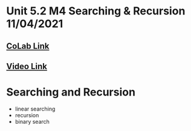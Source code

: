 # Unit 5.2 M4 Searching & Recursion 11/04/2021

## [CoLab Link](https://colab.research.google.com/drive/1SWD5isKlMoQvabdSmLWxhZlhWFJjelD7?usp=sharing#scrollTo=_Aab-4-034RP) 
## [Video Link]()

# Searching and Recursion
- linear searching
- recursion
- binary search